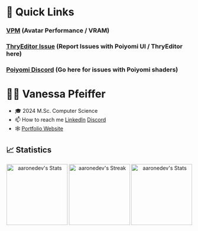 # 🔗 Quick Links
### [VPM](https://vpm.thry.dev/) (Avatar Performance / VRAM)
### [ThryEditor Issue](https://github.com/Thryrallo/ThryEditor/issues) (Report Issues with Poiyomi UI / ThryEditor here)
### [Poiyomi Discord](https://discord.gg/poiyomi) (Go here for issues with Poiyomi shaders)

# 👩‍💻 Vanessa Pfeiffer

- 🎓 2024 M.Sc. Computer Science
- 📫 How to reach me [LinkedIn](https://www.linkedin.com/in/v-pf/) [Discord](https://discordapp.com/users/121654455539073025)
- 🕸️ [Portfolio Website](https://v-pf.de)

## 📈 Statistics
<div class="badges-githubstats">
  <p align="center">
    <img src="https://github-readme-stats.vercel.app/api?username=thryrallo&theme=ambient_gradient&show_icons=true&hide_border=true&count_private=true" alt="aaronedev's Stats" height="165">
    <img src="https://github-readme-streak-stats.herokuapp.com/?user=thryrallo&theme=ambient_gradient&hide_border=true" alt="aaronedev's Streak" height="165">
    <img src="https://github-readme-stats.vercel.app/api/top-langs?username=thryrallo&theme=ambient_gradient&show_icons=true&hide_border=true&count_private=true" alt="aaronedev's Stats" height="165">
  </p>
</div>

<!--
**Thryrallo/Thryrallo** is a ✨ _special_ ✨ repository because its `README.md` (this file) appears on your GitHub profile.

Here are some ideas to get you started:

- 🔭 I’m currently working on ...
- 🌱 I’m currently learning ...
- 👯 I’m looking to collaborate on ...
- 🤔 I’m looking for help with ...
- 💬 Ask me about ...
- 📫 How to reach me: ...
- 😄 Pronouns: ...
- ⚡ Fun fact: ...
-->
